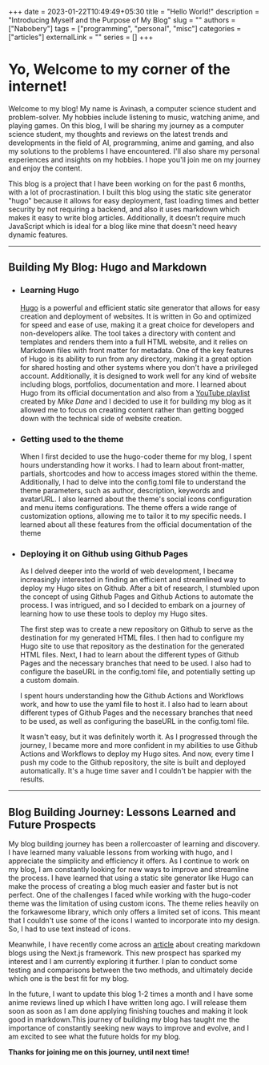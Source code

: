 +++ 
date = 2023-01-22T10:49:49+05:30
title = "Hello World!"
description = "Introducing Myself and the Purpose of My Blog"
slug = ""
authors = ["Nabobery"]
tags = ["programming", "personal", "misc"]
categories = ["articles"]
externalLink = ""
series = []
+++

# Yo, Welcome to my corner of the internet!

Welcome to my blog! My name is Avinash, a computer science student and problem-solver. My hobbies include listening to music, watching anime, and playing games. On this blog, I will be sharing my journey as a computer science student, my thoughts and reviews on the latest trends and developments in the field of AI, programming, anime and gaming, and also my solutions to the problems I have encountered. I'll also share my personal experiences and insights on my hobbies. I hope you'll join me on my journey and enjoy the content.

This blog is a project that I have been working on for the past 6 months, with a lot of procrastination. I built this blog using the static site generator "hugo" because it allows for easy deployment, fast loading times and better security by not requiring a backend, and also it uses markdown which makes it easy to write blog articles. Additionally, it doesn’t require much JavaScript which is ideal for a blog like mine that doesn't need heavy dynamic features.

---

## Building My Blog: Hugo and Markdown

- ### Learning Hugo 

    [Hugo](https://gohugo.io/) is a powerful and efficient static site generator that allows for easy creation and deployment of websites. It is written in Go and optimized for speed and ease of use, making it a great choice for developers and non-developers alike. The tool takes a directory with content and templates and renders them into a full HTML website, and it relies on Markdown files with front matter for metadata. One of the key features of Hugo is its ability to run from any directory, making it a great option for shared hosting and other systems where you don't have a privileged account. Additionally, it is designed to work well for any kind of website including blogs, portfolios, documentation and more. I learned about Hugo from its official documentation and also from a [YouTube playlist](https://www.youtube.com/playlist?list=PLLAZ4kZ9dFpOnyRlyS-liKL5ReHDcj4G3) created by _Mike Dane_ and I decided to use it for building my blog as it allowed me to focus on creating content rather than getting bogged down with the technical side of website creation.

- ### Getting used to the theme

    When I first decided to use the hugo-coder theme for my blog, I spent hours understanding how it works. I had to learn about front-matter, partials, shortcodes and how to access images stored within the theme. Additionally, I had to delve into the config.toml file to understand the theme parameters, such as author, description, keywords and avatarURL. I also learned about the theme's social icons configuration and menu items configurations. The theme offers a wide range of customization options, allowing me to tailor it to my specific needs. I learned about all these features from the official documentation of the theme

- ### Deploying it on Github using Github Pages

    As I delved deeper into the world of web development, I became increasingly interested in finding an efficient and streamlined way to deploy my Hugo sites on Github. After a bit of research, I stumbled upon the concept of using Github Pages and Github Actions to automate the process. I was intrigued, and so I decided to embark on a journey of learning how to use these tools to deploy my Hugo sites.

    The first step was to create a new repository on Github to serve as the destination for my generated HTML files. I then had to configure my Hugo site to use that repository as the destination for the generated HTML files. Next, I had to learn about the different types of Github Pages and the necessary branches that need to be used. I also had to configure the baseURL in the config.toml file, and potentially setting up a custom domain.

    I spent hours understanding how the Github Actions and Workflows work, and how to use the yaml file to host it. I also had to learn about different types of Github Pages and the necessary branches that need to be used, as well as configuring the baseURL in the config.toml file.

    It wasn't easy, but it was definitely worth it. As I progressed through the journey, I became more and more confident in my abilities to use Github Actions and Workflows to deploy my Hugo sites. And now, every time I push my code to the Github repository, the site is built and deployed automatically. It's a huge time saver and I couldn't be happier with the results.

---

## Blog Building Journey: Lessons Learned and Future Prospects

My blog building journey has been a rollercoaster of learning and discovery. I have learned many valuable lessons from working with hugo, and I appreciate the simplicity and efficiency it offers.  As I continue to work on my blog, I am constantly looking for new ways to improve and streamline the process. I have learned that using a static site generator like Hugo can make the process of creating a blog much easier and faster but is not perfect. One of the challenges I faced while working with the hugo-coder theme was the limitation of using custom icons. The theme relies heavily on the forkawesome library, which only offers a limited set of icons. This meant that I couldn't use some of the icons I wanted to incorporate into my design. So, I had to use text instead of icons.

Meanwhile, I have recently come across an [article](https://blog.openreplay.com/creating-a-markdown-blog-powered-by-next-js-in-under-an-hour) about creating markdown blogs using the Next.js framework. This new prospect has sparked my interest and I am currently exploring it further. I plan to conduct some testing and comparisons between the two methods, and ultimately decide which one is the best fit for my blog. 

In the future, I want to update this blog 1-2 times a month and I have some anime reviews lined up which I have written long ago. I will release them soon as soon as I am done applying finishing touches and making it look good in markdown.This journey of building my blog has taught me the importance of constantly seeking new ways to improve and evolve, and I am excited to see what the future holds for my blog.

**Thanks for joining me on this journey, until next time!**
